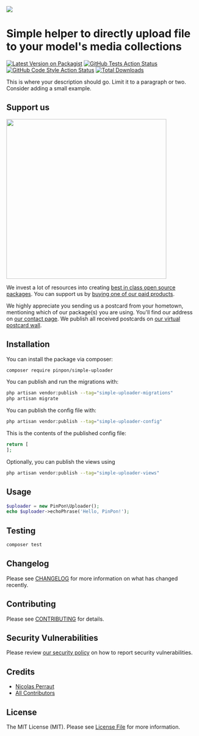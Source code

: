 
[<img src="https://github-ads.s3.eu-central-1.amazonaws.com/support-ukraine.svg?t=1" />](https://supportukrainenow.org)

# Simple helper to directly upload file to your model's media collections

[![Latest Version on Packagist](https://img.shields.io/packagist/v/pinpon/laravel-medialibrary-uploader.svg?style=flat-square)](https://packagist.org/packages/pinpon/simple-uploader)
[![GitHub Tests Action Status](https://img.shields.io/github/workflow/status/pinpon-dev/laravel-medialibrary-uploader/run-tests?label=tests)](https://github.com/pinpon/simple-uploader/actions?query=workflow%3Arun-tests+branch%3Amain)
[![GitHub Code Style Action Status](https://img.shields.io/github/workflow/status/pinpon-dev/laravel-medialibrary-uploader/Check%20&%20fix%20styling?label=code%20style)](https://github.com/pinpon/simple-uploader/actions?query=workflow%3A"Check+%26+fix+styling"+branch%3Amain)
[![Total Downloads](https://img.shields.io/packagist/dt/pinpon/laravel-medialibrary-uploader.svg?style=flat-square)](https://packagist.org/packages/pinpon/simple-uploader)

This is where your description should go. Limit it to a paragraph or two. Consider adding a small example.

## Support us

[<img src="https://github-ads.s3.eu-central-1.amazonaws.com/simple-uploader.jpg?t=1" width="419px" />](https://spatie.be/github-ad-click/simple-uploader)

We invest a lot of resources into creating [best in class open source packages](https://spatie.be/open-source). You can support us by [buying one of our paid products](https://spatie.be/open-source/support-us).

We highly appreciate you sending us a postcard from your hometown, mentioning which of our package(s) you are using. You'll find our address on [our contact page](https://spatie.be/about-us). We publish all received postcards on [our virtual postcard wall](https://spatie.be/open-source/postcards).

## Installation

You can install the package via composer:

```bash
composer require pinpon/simple-uploader
```

You can publish and run the migrations with:

```bash
php artisan vendor:publish --tag="simple-uploader-migrations"
php artisan migrate
```

You can publish the config file with:

```bash
php artisan vendor:publish --tag="simple-uploader-config"
```

This is the contents of the published config file:

```php
return [
];
```

Optionally, you can publish the views using

```bash
php artisan vendor:publish --tag="simple-uploader-views"
```

## Usage

```php
$uploader = new PinPon\Uploader();
echo $uploader->echoPhrase('Hello, PinPon!');
```

## Testing

```bash
composer test
```

## Changelog

Please see [CHANGELOG](CHANGELOG.md) for more information on what has changed recently.

## Contributing

Please see [CONTRIBUTING](https://github.com/spatie/.github/blob/main/CONTRIBUTING.md) for details.

## Security Vulnerabilities

Please review [our security policy](../../security/policy) on how to report security vulnerabilities.

## Credits

- [Nicolas Perraut](https://github.com/Pin-Pon.dev)
- [All Contributors](../../contributors)

## License

The MIT License (MIT). Please see [License File](LICENSE.md) for more information.
